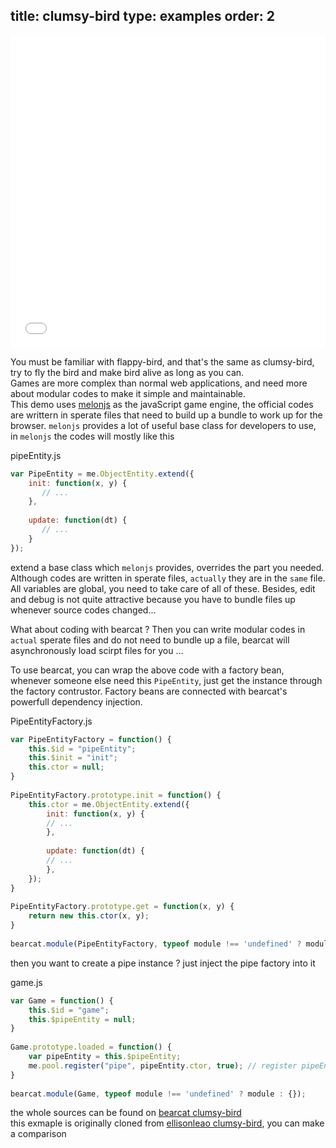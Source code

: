 title: clumsy-bird
type: examples
order: 2
---

<iframe width="100%" height="500" src="bearcat-examples/clumsy-bird/index.html" allowfullscreen="allowfullscreen" frameborder="0"></iframe>

You must be familiar with flappy-bird, and that's the same as clumsy-bird, try to fly the bird and make bird alive as long as you can.  
Games are more complex than normal web applications, and need more about modular codes to make it simple and maintainable.  
This demo uses [melonjs](https://github.com/melonjs/melonJS) as the javaScript game engine, the official codes are writtern in sperate files that need to build up a bundle to work up for the browser. `melonjs` provides a lot of useful base class for developers to use, in `melonjs` the codes will mostly like this  

pipeEntity.js
``` js
var PipeEntity = me.ObjectEntity.extend({
    init: function(x, y) {
       // ...
	},
  
    update: function(dt) {
	   // ...
    }
});
```

extend a base class which `melonjs` provides, overrides the part you needed. Although codes are written in sperate files, `actually` they are in the `same` file. All variables are global, you need to take care of all of these. Besides, edit and debug is not quite attractive because you have to bundle files up whenever source codes changed...  

What about coding with bearcat ? Then you can write modular codes in `actual` sperate files and do not need to bundle up a file, bearcat will asynchronously load scirpt files for you ...  

To use bearcat, you can wrap the above code with a factory bean, whenever someone else need this `PipeEntity`, just get the instance through the factory contrustor. Factory beans are connected with bearcat's powerfull dependency injection.  

PipeEntityFactory.js
``` js
var PipeEntityFactory = function() {
    this.$id = "pipeEntity";
    this.$init = "init";
    this.ctor = null;
}
  
PipeEntityFactory.prototype.init = function() {
    this.ctor = me.ObjectEntity.extend({
	    init: function(x, y) {
		// ...
	    },
  
	    update: function(dt) {
		// ...
	    },
    });
}
  
PipeEntityFactory.prototype.get = function(x, y) {
    return new this.ctor(x, y);
}
  
bearcat.module(PipeEntityFactory, typeof module !== 'undefined' ? module : {});
```

then you want to create a pipe instance ? just inject the pipe factory into it  

game.js
``` js
var Game = function() {
    this.$id = "game";
    this.$pipeEntity = null;
}
  
Game.prototype.loaded = function() {
    var pipeEntity = this.$pipeEntity;
    me.pool.register("pipe", pipeEntity.ctor, true); // register pipeEntity construstor
}
  
bearcat.module(Game, typeof module !== 'undefined' ? module : {});
```

the whole sources can be found on [bearcat clumsy-bird](https://github.com/bearcatjs/bearcat-examples/tree/master/clumsy-bird)  
this exmaple is originally cloned from [ellisonleao clumsy-bird](https://github.com/ellisonleao/clumsy-bird), you can make a comparison  
